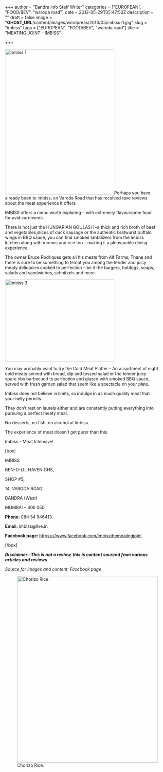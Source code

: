 +++
author = "Bandra info Staff Writer"
categories = ["EUROPEAN", "FOOD/BEV", "waroda road"]
date = 2013-05-29T05:47:53Z
description = ""
draft = false
image = "__GHOST_URL__/content/images/wordpress/2013/05/imbiss-1.jpg"
slug = "imbiss"
tags = ["EUROPEAN", "FOOD/BEV", "waroda road"]
title = "MEATING JOINT - IMBISS"

+++


<p><a href="https://i0.wp.com/bandra.info/wp-content/uploads/2013/05/imbiss-1.jpg?ssl=1"><img loading="lazy" class=" wp-image-2540 alignright" alt="imbiss 1" src="https://i0.wp.com/bandra.info/wp-content/uploads/2013/05/imbiss-1.jpg?resize=359%2C478&#038;ssl=1" width="359" height="478" srcset="https://i0.wp.com/bandra.info/wp-content/uploads/2013/05/imbiss-1.jpg?w=598&amp;ssl=1 598w, https://i0.wp.com/bandra.info/wp-content/uploads/2013/05/imbiss-1.jpg?resize=225%2C300&amp;ssl=1 225w" sizes="(max-width: 359px) 100vw, 359px" data-recalc-dims="1" /></a>Perhaps you have already been to Imbiss, on Varoda Road that has received rave reviews about the meat experience it offers.</p>
<p>IMBISS offers a menu worth exploring – with extremely flavoursome food for avid carnivores.</p>
<p>There is not just the HUNGARIAN GOULASH –a thick and rich broth of beef and vegetables,slices of duck sausage or the authentic bratwurst buffalo wings in BBQ sauce, you can find smoked tantalizers from the Imbiss kitchen along with momos and rice too – making it a pleasurable dining experience.</p>
<p>The owner Bruce Rodriques gets all his meats from Alf Farms, Thane and there is sure to be something to tempt you among the tender and juicy meaty delicacies cooked to perfection &#8211; be it the burgers, hotdogs, soups, salads and sandwiches, schnitzels and more.</p>
<p><a href="https://i0.wp.com/bandra.info/wp-content/uploads/2013/05/imbiss-3.jpg?ssl=1"><img loading="lazy" class=" wp-image-2538 alignleft" alt="imbiss 3" src="https://i0.wp.com/bandra.info/wp-content/uploads/2013/05/imbiss-3.jpg?resize=359%2C270&#038;ssl=1" width="359" height="270" srcset="https://i0.wp.com/bandra.info/wp-content/uploads/2013/05/imbiss-3.jpg?w=599&amp;ssl=1 599w, https://i0.wp.com/bandra.info/wp-content/uploads/2013/05/imbiss-3.jpg?resize=300%2C225&amp;ssl=1 300w" sizes="(max-width: 359px) 100vw, 359px" data-recalc-dims="1" /></a></p>
<p>You may probably want to try the Cold Meat Platter &#8211; An assortment of eight cold meats served with bread, dip and tossed salad or the tender juicy spare ribs barbecued to perfection and glazed with smoked BBQ sauce, served with fresh garden salad that seem like a spectacle on your plate.</p>
<p>Imbiss does not believe in limits, so indulge in as much quality meat that your belly permits.</p>
<p>They don’t rest on laurels either and are constantly putting everything into pursuing a perfect meaty meal.</p>
<p>No desserts, no fish, no alcohol at Imbiss.</p>
<p>The experience of meat doesn’t get purer than this.</p>
<p>Imbiss &#8211; Meat Intensive!</p>
<p>[box]</p>
<p>IMBISS</p>
<p>BEN-O-LIL HAVEN CHS,</p>
<p>SHOP #5,</p>
<p>14, VARODA ROAD</p>
<p>BANDRA (West)</p>
<p>MUMBAI &#8211; 400 050</p>
<p><b>Phone:</b> 084 54 946413</p>
<p><b>Email:</b> imbiss@live.in</p>
<p><b>Facebook page: </b><a href="httpss://www.facebook.com/imbissthemeatingjoint">httpss://www.facebook.com/imbissthemeatingjoint</a></p>
<p>[/box]</p>
<p><strong><em>Disclaimer : This is not a review, this is content sourced from various articles and reviews</em></strong></p>
<p><em>Source for images and content: Facebook page</em></p>
<p><figure id="attachment_2542" aria-describedby="caption-attachment-2542" style="width: 461px" class="wp-caption aligncenter"><a href="https://i0.wp.com/bandra.info/wp-content/uploads/2013/05/IMG_3392.jpg?ssl=1"><img loading="lazy" class=" wp-image-2542 " alt="Chorizo Rice." src="https://i0.wp.com/bandra.info/wp-content/uploads/2013/05/IMG_3392.jpg?resize=461%2C614&#038;ssl=1" width="461" height="614" srcset="https://i0.wp.com/bandra.info/wp-content/uploads/2013/05/IMG_3392.jpg?resize=768%2C1024&amp;ssl=1 768w, https://i0.wp.com/bandra.info/wp-content/uploads/2013/05/IMG_3392.jpg?resize=225%2C300&amp;ssl=1 225w, https://i0.wp.com/bandra.info/wp-content/uploads/2013/05/IMG_3392.jpg?w=1536&amp;ssl=1 1536w" sizes="(max-width: 461px) 100vw, 461px" data-recalc-dims="1" /></a><figcaption id="caption-attachment-2542" class="wp-caption-text">Chorizo Rice.</figcaption></figure></p>
<p>&nbsp;</p>



